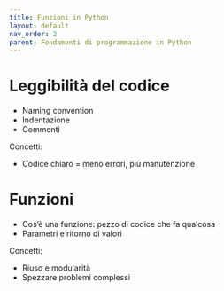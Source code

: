 ```yaml
---
title: Funzioni in Python
layout: default
nav_order: 2
parent: Fondamenti di programmazione in Python
---
```

# Leggibilità del codice

- Naming convention  
- Indentazione  
- Commenti

Concetti:

- Codice chiaro = meno errori, più manutenzione
# Funzioni

- Cos’è una funzione: pezzo di codice che fa qualcosa  
- Parametri e ritorno di valori

Concetti:

- Riuso e modularità  
- Spezzare problemi complessi